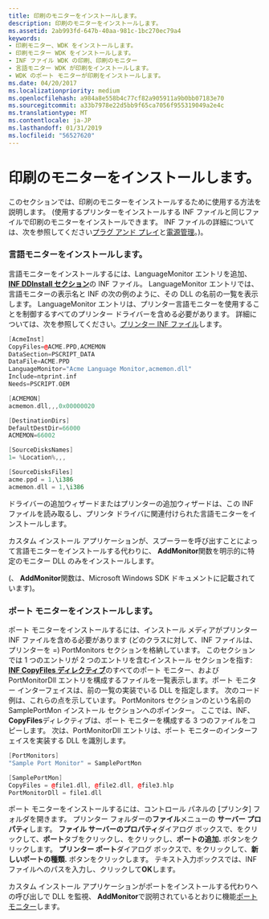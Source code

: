 ```yaml
---
title: 印刷のモニターをインストールします。
description: 印刷のモニターをインストールします。
ms.assetid: 2ab993fd-647b-40aa-981c-1bc270ec79a4
keywords:
- 印刷モニター、WDK をインストールします。
- 印刷モニター WDK をインストールします。
- INF ファイル WDK の印刷、印刷のモニター
- 言語モニター WDK が印刷をインストールします。
- WDK のポート モニターが印刷をインストールします。
ms.date: 04/20/2017
ms.localizationpriority: medium
ms.openlocfilehash: a984a8e558b4c77cf82a905911a9b0bb07183e70
ms.sourcegitcommit: a33b7978e22d5bb9f65ca7056f955319049a2e4c
ms.translationtype: MT
ms.contentlocale: ja-JP
ms.lasthandoff: 01/31/2019
ms.locfileid: "56527620"
---
```

# <a name="installing-a-print-monitor"></a>印刷のモニターをインストールします。





このセクションでは、印刷のモニターをインストールするために使用する方法を説明します。 (使用するプリンターをインストールする INF ファイルと同じファイルで印刷のモニターをインストールできます。 INF ファイルの詳細については、次を参照してください[プラグ アンド プレイ](https://msdn.microsoft.com/library/windows/hardware/ff547125)と[電源管理](https://msdn.microsoft.com/library/windows/hardware/ff547131)。)。

### <a href="" id="ddk-installing-a-language-monitor-gg"></a>言語モニターをインストールします。

言語モニターをインストールするには、LanguageMonitor エントリを追加、 [ **INF DDInstall セクション**](https://msdn.microsoft.com/library/windows/hardware/ff547344)の INF ファイル。 LanguageMonitor エントリでは、言語モニターの表示名と INF の次の例のように、その DLL の名前の一覧を表示します。 LanguageMonitor エントリは、プリンター言語モニターを使用することを制御するすべてのプリンター ドライバーを含める必要があります。 詳細については、次を参照してください。[プリンター INF ファイル](printer-inf-files.md)します。

```cpp
[AcmeInst]
CopyFiles=@ACME.PPD,ACMEMON
DataSection=PSCRIPT_DATA
DataFile=ACME.PPD
LanguageMonitor="Acme Language Monitor,acmemon.dll"
Include=ntprint.inf
Needs=PSCRIPT.OEM

[ACMEMON]
acmemon.dll,,,0x00000020

[DestinationDirs]
DefaultDestDir=66000
ACMEMON=66002

[SourceDisksNames]
1= %Location%,,,

[SourceDisksFiles]
acme.ppd = 1,\i386
acmemon.dll = 1,\i386
```

ドライバーの追加ウィザードまたはプリンターの追加ウィザードは、この INF ファイルを読み取るし、プリンタ ドライバに関連付けられた言語モニターをインストールします。

カスタム インストール アプリケーションが、スプーラーを呼び出すことによって言語モニターをインストールする代わりに、 **AddMonitor**関数を明示的に特定のモニター DLL のみをインストールします。

(、 **AddMonitor**関数は、Microsoft Windows SDK ドキュメントに記載されています)。

### <a href="" id="ddk-installing-a-port-monitor-gg"></a>ポート モニターをインストールします。

ポート モニターをインストールするには、インストール メディアがプリンター INF ファイルを含める必要があります (どのクラスに対して、INF ファイルは、プリンターを =) PortMonitors セクションを格納しています。 このセクションでは 1 つのエントリが 2 つのエントリを含むインストール セクションを指す: [ **INF CopyFiles ディレクティブ**](https://msdn.microsoft.com/library/windows/hardware/ff546346)のすべてのポート モニター、および PortMonitorDll エントリを構成するファイルを一覧表示します。ポート モニター インターフェイスは、前の一覧の実装でいる DLL を指定します。 次のコード例は、これらの点を示しています。 PortMonitors セクションのという名前の SamplePortMon インストール セクションへのポインター。 ここでは、INF、 **CopyFiles**ディレクティブは、ポート モニターを構成する 3 つのファイルをコピーします。 次は、PortMonitorDll エントリは、ポート モニターのインターフェイスを実装する DLL を識別します。

```cpp
[PortMonitors]
"Sample Port Monitor" = SamplePortMon

[SamplePortMon]
CopyFiles = @file1.dll, @file2.dll, @file3.hlp
PortMonitorDll = file1.dll
```

ポート モニターをインストールするには、コントロール パネルの [プリンタ] フォルダを開きます。 プリンター フォルダーの**ファイル**メニューの **サーバー プロパティ**します。 **ファイル サーバーのプロパティ**ダイアログ ボックスで、をクリックして、**ポート**タブをクリックし、をクリックし、**ポートの追加.** ボタンをクリックします。 **プリンター ポート**ダイアログ ボックスで、をクリックして、**新しいポートの種類.** ボタンをクリックします。 テキスト入力ボックスでは、INF ファイルへのパスを入力し、クリックして**OK**します。

カスタム インストール アプリケーションがポートをインストールする代わりへの呼び出しで DLL を監視、 **AddMonitor**で説明されているとおりに機能[ポート モニター](https://msdn.microsoft.com/library/windows/desktop/dd162825.aspx)します。

 

 




